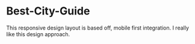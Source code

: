# Best-City-Guide
This responsive design layout is based off, mobile first integration. I really like this design approach.
